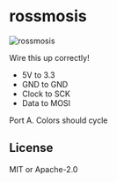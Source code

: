# rossmosis

![rossmosis](https://cloud.githubusercontent.com/assets/80639/12939658/a774ed14-cf76-11e5-8bdc-b584c531f347.gif)

Wire this up correctly!

* 5V to 3.3
* GND to GND
* Clock to SCK
* Data to MOSI

Port A. Colors should cycle

## License

MIT or Apache-2.0
